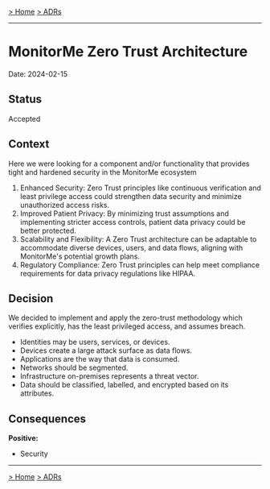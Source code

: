 [> Home](../README.md)    [> ADRs](README.md)

---

# MonitorMe Zero Trust Architecture

Date: 2024-02-15

## Status

Accepted

## Context

Here we were looking for a component and/or functionality that provides tight and hardened security in the MonitorMe ecosystem
1. Enhanced Security: Zero Trust principles like continuous verification and least privilege access could strengthen data security and minimize unauthorized access risks.
2. Improved Patient Privacy: By minimizing trust assumptions and implementing stricter access controls, patient data privacy could be better protected.
3. Scalability and Flexibility: A Zero Trust architecture can be adaptable to accommodate diverse devices, users, and data flows, aligning with MonitorMe's potential growth plans.
4. Regulatory Compliance: Zero Trust principles can help meet compliance requirements for data privacy regulations like HIPAA.

## Decision

We decided to implement and apply the zero-trust methodology which verifies explicitly, has the least privileged access, and assumes breach.
- Identities may be users, services, or devices.
- Devices create a large attack surface as data flows.
- Applications are the way that data is consumed.
- Networks should be segmented.
- Infrastructure on-premises represents a threat vector.
- Data should be classified, labelled, and encrypted based on its attributes.

## Consequences

**Positive:**

- Security


---

[> Home](../README.md)    [> ADRs](README.md)
